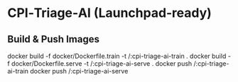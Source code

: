 # CPI‑Triage‑AI (Launchpad‑ready)
## Build & Push Images
docker build -f docker/Dockerfile.train -t <your-registry>/<repo>:cpi-triage-ai-train .
docker build -f docker/Dockerfile.serve -t <your-registry>/<repo>:cpi-triage-ai-serve .
docker push <your-registry>/<repo>:cpi-triage-ai-train
docker push <your-registry>/<repo>:cpi-triage-ai-serve
